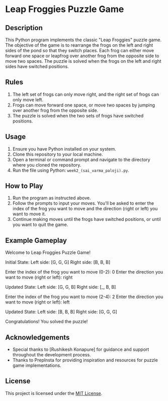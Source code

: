 # Leap Froggies Puzzle Game

## Description
This Python program implements the classic "Leap Froggies" puzzle game. The objective of the game is to rearrange the frogs on the left and right sides of the pond so that they switch places. Each frog can either move forward one space or leapfrog over another frog from the opposite side to move two spaces. The puzzle is solved when the frogs on the left and right sides have switched positions.

## Rules
1. The left set of frogs can only move right, and the right set of frogs can only move left.
2. Frogs can move forward one space, or move two spaces by jumping over another frog from the opposite side.
3. The puzzle is solved when the two sets of frogs have switched positions.

## Usage
1. Ensure you have Python installed on your system.
2. Clone this repository to your local machine.
3. Open a terminal or command prompt and navigate to the directory where you cloned the repository.
4. Run the file using Python: `week2_(sai_varma_paloji).py`.

## How to Play
1. Run the program as instructed above.
2. Follow the prompts to input your moves. You'll be asked to enter the index of the frog you want to move and the direction (right or left) you want to move it.
3. Continue making moves until the frogs have switched positions, or until you want to quit the game.

## Example Gameplay
Welcome to Leap Froggies Puzzle Game!

Initial State:
Left side: [G, G, G]
Right side: [B, B, B]

Enter the index of the frog you want to move (0-2): 0
Enter the direction you want to move (right or left): right

Updated State:
Left side: [G, G, B]
Right side: [_, B, B]

Enter the index of the frog you want to move (2-4): 2
Enter the direction you want to move (right or left): left

Updated State:
Left side: [B, B, B]
Right side: [G, G, G]

Congratulations! You solved the puzzle!

## Acknowledgements
- Special thanks to [Rushikesh Konapure] for guidance and support throughout the development process.
- Thanks to PrepInsta for providing inspiration and resources for puzzle game implementations.

## License
This project is licensed under the [MIT License](LICENSE).
